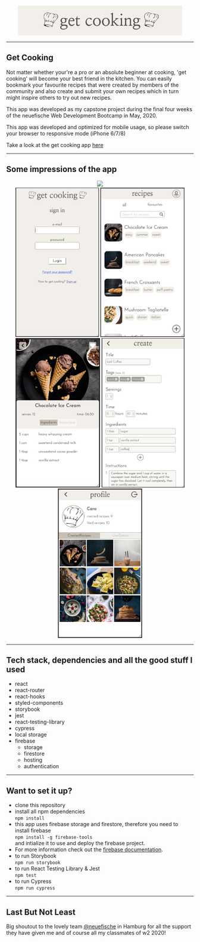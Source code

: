 <div align="center">
  <img src="images/../src/images/get_cooking.png"
     height="80px"/>
</div>

---

## Get Cooking

Not matter whether your're a pro or an absolute beginner at cooking, 'get cooking' will become your best friend in the kitchen. You can easily bookmark your favourite recipes that were created by members of the community and also create and submit your own recipes which in turn might inspire others to try out new recipes.

This app was developed as my capstone project during the final four weeks of the neuefische Web Development Bootcamp in May, 2020.

This app was developed and optimized for mobile usage, so please switch your browser to responsive mode (iPhone 6/7/8)

Take a look at the get cooking app [here](https://get-cooking.web.app/)

---

## Some impressions of the app

<div align="center">
  <img src="images/../src/images/get-cooking_gif.gif"
     height="400px"/>
</div>
<div align="center">
  <img src="images/../src/images/get-cooking_login.png"
     height="400px"/>
  <img src="images/../src/images/get-cooking_overview.png"
     height="400px"/>
</div>
<div align="center">     
  <img src="images/../src/images/get-cooking_details.png"
     height="400px"/>
  <img src="images/../src/images/get-cooking_create.png"
     height="400px"/>
  <img src="images/../src/images/get-cooking_profile.png"
     height="400px"/>
</div>

---

## Tech stack, dependencies and all the good stuff I used
- react
- react-router
- react-hooks
- styled-components
- storybook
- jest
- react-testing-library
- cypress
- local storage
- firebase
  - storage
  - firestore
  - hosting
  - authentication

---

## Want to set it up?
- clone this repository
- install all npm dependencies   
    ```npm install```
- this app uses firebase storage and firestore, therefore you need to install firebase    
 ```npm install -g firebase-tools```    
 and intialize it to use and deploy the firebase project.
- For more information check out the [firebase documentation](https://firebase.google.com/docs).
- to run Storybook   
```npm run storybook```  
- to run React Testing Library & Jest   
```npm test```
- to run Cypress   
```npm run cypress```
___

## Last But Not Least
Big shoutout to the lovely team [@neuefische](https://neuefische.de/) in Hamburg for all the support they have given me and of course all my classmates of w2 2020!
